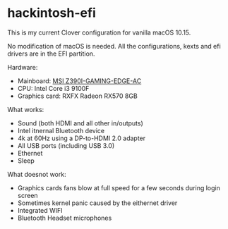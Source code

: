# hackintosh-efi

This is my current Clover configuration for vanilla macOS 10.15.

No modification of macOS is needed. All the configurations, kexts and efi drivers are in the EFI partition.

Hardware:
* Mainboard: [MSI Z390I-GAMING-EDGE-AC](https://asset.msi.com/pdf/main/de/presale_v2/MPG-Z390I-GAMING-EDGE-AC)
* CPU: Intel Core i3 9100F
* Graphics card: RXFX Radeon RX570 8GB

What works:
* Sound (both HDMI and all other in/outputs)
* Intel itnernal Bluetooth device
* 4k at 60Hz using a DP-to-HDMI 2.0 adapter
* All USB ports (including USB 3.0)
* Ethernet
* Sleep

What doesnot work:
* Graphics cards fans blow at full speed for a few seconds during login screen
* Sometimes kernel panic caused by the eithernet driver
* Integrated WIFI
* Bluetooth Headset microphones

